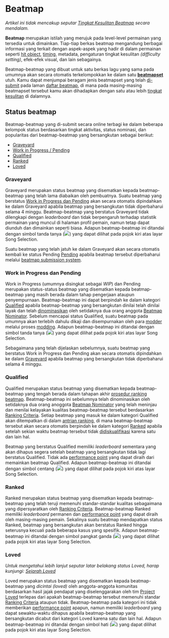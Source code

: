 # Beatmap

*Artikel ini tidak mencakup seputar [Tingkat Kesulitan Beatmap](/wiki/Difficulties) secara mendalam.*

**Beatmap** merupakan istilah yang merujuk pada level-level permainan yang tersedia untuk dimainkan. Tiap-tiap berkas beatmap mengandung berbagai informasi yang terkait dengan aspek-aspek yang hadir di dalam permainan seperti [hit object](/wiki/Hit_Objects), [timing](/wiki/Beatmap_Editor/Timing), metadata, pengaturan tingkat kesulitan *(difficulty setting)*, efek-efek visual, dan lain sebagainya.

Beatmap-beatmap yang dibuat untuk satu berkas lagu yang sama pada umumnya akan secara otomatis terkelompokkan ke dalam satu **[beatmapset](Beatmapsets)** utuh. Kamu dapat menjumpai beragam jenis beatmapset yang telah [di-submit](/wiki/Glossary#bss) pada laman [daftar beatmap](https://osu.ppy.sh/beatmapsets), di mana pada masing-masing beatmapset tersebut kamu akan dihadapkan dengan satu atau lebih [tingkat kesulitan](/wiki/Difficulties) di dalamnya.

## Status beatmap

Beatmap-beatmap yang di-submit secara online terbagi ke dalam beberapa kelompok status berdasarkan tingkat aktivitas, status nominasi, dan popularitas dari beatmap-beatmap yang bersangkutan sebagai berikut:

- [Graveyard](#graveyard)
- [Work in Progress / Pending](#work-in-progress-dan-pending)
- [Qualified](#qualified)
- [Ranked](#ranked)
- [Loved](#loved)

### Graveyard

Graveyard merupakan status beatmap yang disematkan kepada beatmap-beatmap yang telah lama diabaikan oleh pembuatnya. Suatu beatmap yang berstatus [Work in Progress dan Pending](#work-in-progress-and-pending) akan secara otomatis dipindahkan ke dalam Graveyard apabila beatmap yang bersangkutan tidak diperbaharui selama 4 minggu. Beatmap-beatmap yang berstatus Graveyard tidak dilengkapi dengan *leaderboard* dan tidak berpengaruh terhadap statistik permainan yang muncul di halaman profil pemain, namun tetap dapat diunduh dan dimainkan seperti biasa. Adapun beatmap-beatmap ini ditandai dengan simbol tanda tanya (![](/wiki/shared/status/graveyard.png)) yang dapat dilihat pada pojok kiri atas layar Song Selection.

Suatu beatmap yang telah jatuh ke dalam Graveyard akan secara otomatis kembali ke status Pending [Pending](#work-in-progress-dan-pending) apabila beatmap tersebut diperbaharui melalui [beatmap submission system](/wiki/Glossary#bss).

### Work in Progress dan Pending

Work in Progress (umumnya disingkat sebagai *WIP*) dan Pending merupakan status-status beatmap yang disematkan kepada beatmap-beatmap yang masih berada dalam tahap pengerjaan ataupun penyempurnaan. Beatmap-beatmap ini dapat berpindah ke dalam kategori [Qualified](#qualified) apabila beatmap-beatmap yang bersangkutan dinilai telah dinilai layak dan telah [dinominasikan](/wiki/Beatmap_ranking_procedure#nominations) oleh setidaknya dua orang anggota [Beatmap Nominator](/wiki/People/The_Team/Beatmap_Nominators). Sebelum mencapai status Qualified, suatu beatmap pada umumnya akan terlebih dahulu dikaji dan disempurnakan oleh para [modder](/wiki/Glossary#modder) melalui proses [modding](/wiki/Modding). Adapun beatmap-beatmap ini ditandai dengan simbol tanda tanya (![](/wiki/shared/status/pending.png)) yang dapat dilihat pada pojok kiri atas layar Song Selection.

Sebagaimana yang telah dijelaskan sebelumnya, suatu beatmap yang berstatus Work in Progress dan Pending akan secara otomatis dipindahkan ke dalam [Graveyard](#graveyard) apabila beatmap yang bersangkutan tidak diperbaharui selama 4 minggu.

### Qualified

Qualified merupakan status beatmap yang disematkan kepada beatmap-beatmap yang tengah berada dalam tahapan akhir [prosedur ranking beatmap](/wiki/Beatmap_ranking_procedure). Beatmap-beatmap ini sebelumnya telah dinominasikan oleh setidaknya dua orang anoggota [Beatmap Nominator](/wiki/People/The_Team/Beatmap_Nominators) yang telah meninjau dan menilai kelayakan kualitas beatmap-beatmap tersebut berdasarkan [Ranking Criteria](/wiki/Ranking_Criteria). Setiap beatmap yang masuk ke dalam kategori Qualified akan ditempatkan di dalam [antrian ranking](/wiki/Beatmap_ranking_procedure/Ranking_queue), di mana beatmap-beatmap tersebut akan secara otomatis berpindah ke dalam kategori [Ranked](#ranked) apabila setelah sekian waktu beatmap tersebut tidak [didiskualifikasi](/wiki/Beatmap_ranking_procedure#nomination-resets) karena satu dan lain hal.

Beatmap yang berstatus Qualified memiliki *leaderboard* sementara yang akan dihapus segera setelah beatmap yang bersangkutan tidak lagi berstatus Qualified. Tidak ada [performance point](/wiki/Performance_Points) yang dapat diraih dari memainkan beatmap Qualified. Adapun beatmap-beatmap ini ditandai dengan simbol centang (![](/wiki/shared/status/qualified.png)) yang dapat dilihat pada pojok kiri atas layar Song Selection.

### Ranked

Ranked merupakan status beatmap yang disematkan kepada beatmap-beatmap yang telah teruji memenuhi standar-standar kualitas sebagaimana yang dipersyaratkan oleh [Ranking Criteria](/wiki/Ranking_Criteria). Beatmap-beatmap Ranked memiliki *leaderboard* permanen dan [performance point](/wiki/Performance_Points) yang dapat diraih oleh masing-masing pemain. Sekalinya suatu beatmap mendapatkan status Ranked, beatmap yang bersangkutan akan berstatus Ranked hingga seterusnya kecuali pada beberapa kasus yang spesifik. Adapun beatmap-beatmap ini ditandai dengan simbol pangkat ganda (![](/wiki/shared/status/ranked.png)) yang dapat dilihat pada pojok kiri atas layar Song Selection.

### Loved

*Untuk mengetahui lebih lanjut seputar latar belakang status Loved, harap kunjungi: [Sejarah Loved](/wiki/Beatmaps/History_of_Loved)*

Loved merupakan status beatmap yang disematkan kepada beatmap-beatmap yang *dicintai (loved)* oleh anggota-anggota komunitas berdasarkan hasil jajak pendapat yang diselenggarakan oleh tim [Project Loved](/wiki/Project_Loved) terlepas dari apakah beatmap-beatmap tersebut memenuhi standar [Ranking Criteria](/wiki/Ranking_Criteria) ataupun tidak. Beatmap-beatmap pada kategori ini tidak memberikan [performance point](/wiki/Performance_Points) apapun, namun memiliki *leaderboard* yang dapat sewaktu-waktu dihapus apabila beatmap-beatmap yang bersangkutan dicabut dari kategori Loved karena satu dan lain hal. Adapun beatmap-beatmap ini ditandai dengan simbol hati (![](/wiki/shared/status/loved.png)) yang dapat dilihat pada pojok kiri atas layar Song Selection.
